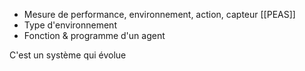 - Mesure de performance, environnement, action, capteur [[PEAS]]
- Type d'environnement
- Fonction & programme d'un agent

C'est un système qui évolue 